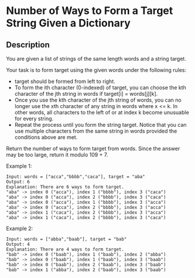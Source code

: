 # Number of Ways to Form a Target String Given a Dictionary
## Description

You are given a list of strings of the same length words and a string target.

Your task is to form target using the given words under the following rules:

- target should be formed from left to right.
- To form the ith character (0-indexed) of target, you can choose the kth character of the jth string in words if target[i] = words[j][k].
- Once you use the kth character of the jth string of words, you can no longer use the xth character of any string in words where x <= k. In other words, all characters to the left of or at index k become unusuable for every string.
- Repeat the process until you form the string target.
Notice that you can use multiple characters from the same string in words provided the conditions above are met.

Return the number of ways to form target from words. Since the answer may be too large, return it modulo 109 + 7.


Example 1:

```
Input: words = ["acca","bbbb","caca"], target = "aba"
Output: 6
Explanation: There are 6 ways to form target.
"aba" -> index 0 ("acca"), index 1 ("bbbb"), index 3 ("caca")
"aba" -> index 0 ("acca"), index 2 ("bbbb"), index 3 ("caca")
"aba" -> index 0 ("acca"), index 1 ("bbbb"), index 3 ("acca")
"aba" -> index 0 ("acca"), index 2 ("bbbb"), index 3 ("acca")
"aba" -> index 1 ("caca"), index 2 ("bbbb"), index 3 ("acca")
"aba" -> index 1 ("caca"), index 2 ("bbbb"), index 3 ("caca")
```

Example 2:

```
Input: words = ["abba","baab"], target = "bab"
Output: 4
Explanation: There are 4 ways to form target.
"bab" -> index 0 ("baab"), index 1 ("baab"), index 2 ("abba")
"bab" -> index 0 ("baab"), index 1 ("baab"), index 3 ("baab")
"bab" -> index 0 ("baab"), index 2 ("baab"), index 3 ("baab")
"bab" -> index 1 ("abba"), index 2 ("baab"), index 3 ("baab")
```

